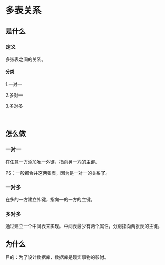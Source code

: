 # 多表关系

## 是什么

### 定义

多张表之间的关系。

#### 分类

1.一对一

2.多对一

3.多对多

​	

## 怎么做



### 一对一

在任意一方添加唯一外键，指向另一方的主键。



PS：一般都合并这两张表，因为是一对一的关系了。



### 一对多

在多的一方建立外键，指向一的一方的主键。

### 多对多

通过建立一个中间表来实现。中间表最少有两个属性，分别指向两张表的主键。



## 为什么

目的：为了设计数据库，数据库是现实事物的影射。